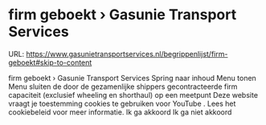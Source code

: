 # firm geboekt › Gasunie Transport Services

URL: https://www.gasunietransportservices.nl/begrippenlijst/firm-geboekt#skip-to-content

firm geboekt › Gasunie Transport Services
Spring naar inhoud
Menu tonen
Menu sluiten
de door de gezamenlijke shippers gecontracteerde firm
capaciteit
(exclusief
wheeling
en shorthaul) op een meetpunt
Deze website vraagt je toestemming cookies te gebruiken voor
YouTube
. Lees het
cookiebeleid
voor meer informatie.
Ik ga akkoord
Ik ga niet akkoord